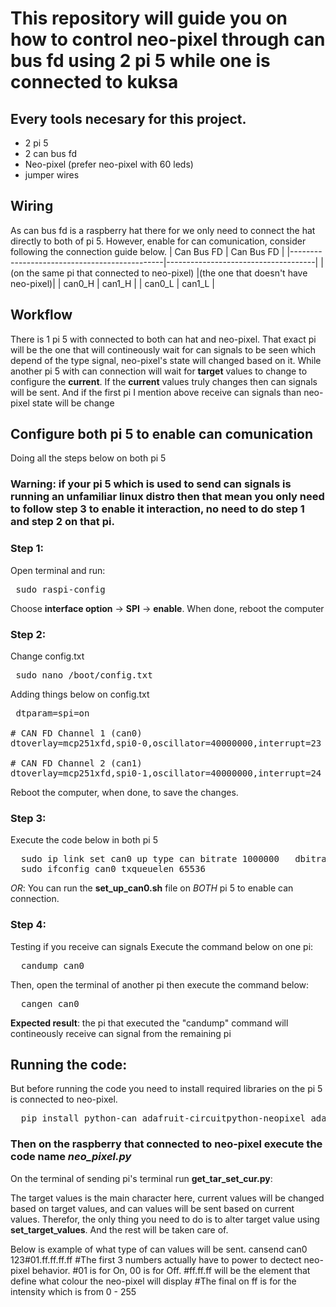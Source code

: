 # This repository will guide you on how to control neo-pixel through can bus fd using 2 pi 5 while one is connected to kuksa

## Every tools necesary for this project.
+ 2 pi 5
+ 2 can bus fd
+ Neo-pixel (prefer neo-pixel with 60 leds)
+ jumper wires

## Wiring
As can bus fd is a raspberry hat there for we only need to connect the hat directly to both of pi 5.
However, enable for can comunication, consider following the connection guide below.
|                Can Bus FD                    |               Can Bus FD            |
|----------------------------------------------|-------------------------------------|
| (on the same pi that connected to neo-pixel) |(the one that doesn't have neo-pixel)| 
|                  can0_H                      |                can1_H               |
|                  can0_L                      |                can1_L               |

## Workflow
There is 1 pi 5 with connected to both can hat and neo-pixel. That exact pi will be the one that will contineously wait for can signals to be seen which depend of the type signal, neo-pixel's state will changed based on it.
While another pi 5 with can connection will wait for **target** values to change to configure the **current**. If the **current** values truly changes then can signals will be sent. And if the first pi I mention above receive can signals than neo-pixel state will be change

## Configure both pi 5 to enable can comunication
Doing all the steps below on both pi 5


### **Warning**: if your pi 5 which is used to send can signals is running an unfamiliar linux distro then that mean you only need to follow step 3 to enable it interaction, no need to do step 1 and step 2 on that pi.


### Step 1: 
Open terminal and run:

<pre> sudo raspi-config </pre>

Choose **interface option** -> **SPI** -> **enable**.
When done, reboot the computer

### Step 2: 
Change config.txt
<pre> sudo nano /boot/config.txt </pre>

Adding things below on config.txt
<pre> dtparam=spi=on

# CAN FD Channel 1 (can0)
dtoverlay=mcp251xfd,spi0-0,oscillator=40000000,interrupt=23

# CAN FD Channel 2 (can1)
dtoverlay=mcp251xfd,spi0-1,oscillator=40000000,interrupt=24
</pre>

Reboot the computer, when done, to save the changes.

### Step 3:
Execute the code below in both pi 5
<pre>
  sudo ip link set can0 up type can bitrate 1000000   dbitrate 8000000 restart-ms 1000 berr-reporting on fd on
  sudo ifconfig can0 txqueuelen 65536
</pre>

*OR*: You can run the **set_up_can0.sh** file on *BOTH* pi 5 to enable can connection.

### Step 4: 
Testing if you receive can signals
Execute the command below on one pi:
<pre>
  candump can0
</pre>
Then, open the terminal of another pi then execute the command below:
<pre>
  cangen can0
</pre>

**Expected result**: the pi that executed the "candump" command will contineously receive can signal from the remaining pi

## Running the code:
But before running the code you need to install required libraries on the pi 5 is connected to neo-pixel.

<pre>
  pip install python-can adafruit-circuitpython-neopixel adafruit-blinka
</pre>

### Then on the raspberry that connected to neo-pixel execute the code name *neo_pixel.py*

On the terminal of sending pi's terminal run **get_tar_set_cur.py**:

The target values is the main character here, current values will be changed based on target values, and can values will be sent based on current values.
Therefor, the only thing you need to do is to alter target value using **set_target_values**. And the rest will be taken care of.

Below is example of what type of can values will be sent.
  cansend can0 123#01.ff.ff.ff.ff
  #The first 3 numbers actually have to power to dectect neo-pixel behavior. 
  #01 is for On, 00 is for Off.
  #ff.ff.ff will be the element that define what colour the neo-pixel will display
  #The final on ff is for the intensity which is from 0 - 255
